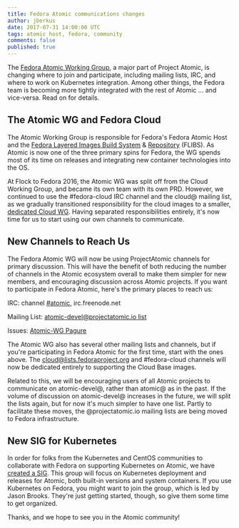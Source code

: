 ```yaml
---
title: Fedora Atomic communications changes
author: jberkus
date: 2017-07-31 14:00:00 UTC
tags: atomic host, fedora, community
comments: false
published: true
---
```


The [Fedora Atomic Working Group](https://fedoraproject.org/wiki/Atomic_WG), a major part of Project Atomic, is changing where to join and participate, including mailing lists, IRC, and where to work on Kubernetes integration. Among other things, the Fedora team is becoming more tightly integrated with the rest of Atomic ... and vice-versa.  Read on for details.

## The Atomic WG and Fedora Cloud

The Atomic Working Group is responsible for Fedora's Fedora Atomic Host and the [Fedora Layered Images Build System](https://fedoraproject.org/wiki/Changes/Layered_Docker_Image_Build_Service) & [Repository](https://fedoraproject.org/wiki/Atomic/FLIBS_Catalog) (FLIBS).  As Atomic is now one of the three primary spins for Fedora, the WG spends most of its time on releases and integrating new container technologies into the OS.

At Flock to Fedora 2016, the Atomic WG was split off from the Cloud Working Group, and became its own team with its own PRD.  However, we continued to use the #fedora-cloud IRC channel and the cloud@ mailing list, as we gradually transitioned responsibility for the cloud images to a smaller, [dedicated Cloud WG](https://fedoraproject.org/wiki/Cloud).  Having separated responsibilities entirely, it's now time for us to start using our own channels to communicate.

## New Channels to Reach Us

The Fedora Atomic WG will now be using ProjectAtomic channels for primary discussion.  This will have the benefit of both reducing the number of channels in the Atomic ecosystem overall to make them simpler for new members, and encouraging discussion across Atomic projects.  If you want to participate in Fedora Atomic, here's the primary places to reach us:

IRC: channel [#atomic](irc://irc.freenode.net/atomic), irc.freenode.net

Mailing List: [atomic-devel@projectatomic.io list](https://lists.projectatomic.io/mailman/listinfo/atomic-devel)

Issues: [Atomic-WG Pagure](https://pagure.io/atomic-wg)

The Atomic WG also has several other mailing lists and channels, but if you're participating in Fedora Atomic for the first time, start with the ones above.  The cloud@lists.fedoraproject.org and #fedora-cloud channels will now be dedicated entirely to supporting the Cloud Base images.

Related to this, we will be encouraging users of all Atomic projects to communicate on atomic-devel@, rather than atomic@ as in the past.  If the volume of discussion on atomic-devel@ increases in the future, we will split the lists again, but for now it's much simpler to have one list.  Partly to facilitate these moves, the @projectatomic.io mailing lists are being moved to Fedora infrastructure.

## New SIG for Kubernetes

In order for folks from the Kubernetes and CentOS communities to collaborate with Fedora on supporting Kubernetes on Atomic, we have [created a SIG](https://pagure.io/atomic/kubernetes-sig).  This group will focus on Kubernetes deployment and releases for Atomic, both built-in versions and system containers.  If you use Kubernetes on Fedora, you might want to join the group, which is led by Jason Brooks.  They're just getting started, though, so give them some time to get organized.

Thanks, and we hope to see you in the Atomic community!
